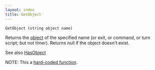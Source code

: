 ```yaml
---
layout: index
title: GetObject
---
```


    GetObject (string object name)

Returns the [object](../types/object.html) of the specified name (or exit, or command, or turn script; but not timer). Returns null if the object doesn't exist.

See also [HasObject](hasobject.html)

NOTE: This a [hard-coded function](hardcoded.html).
